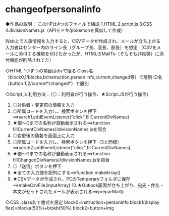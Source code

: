 # changeofpersonalinfo

◆作品の説明：
このHPは4つのファイルで構成
1.HTML 
2.script.js
3.CSS
4.divisionNames.js（APIモドキ/pokemonを真似して作成）

Web上で人事情報を入力すると、CSVデータが作成され、メールが立ち上がる
入力者はセンター内のライン長（グループ長、室長、部長）を想定
（CSVをメールに添付する機能を付けたかったが、HTMLのMailTo（そもそも非推奨）に添付機能が削除されてた）

◇HTML
1つずつの項目はdivで括る
Class名（block0,1/blocka,b/instruction,person info,current,changed等）で層別
ID名（button 1,2/current*/changed*）で層別

◇Script.js
利用方法：（◎：利用者が行う操作、★Script.JSが行う操作）
1. ◎対象者・変更前の情報を入力
2. ◎所属コードを入力し、検索ボタンを押下==>serch1.addEventListener("click",fillCurrentDivNames)
3. ★部～Gまでの名称が自動表示される==>function fillCurrentDivNames//divisionNames.jsを照合
4. ◎変更後の情報を画面上に入力
5. ◎所属コードを入力し、検索ボタンを押下（3と同様） ==>serch2.addEventListener("click",fillCurrentDivNames),
6. ★部～Gまでの名称が自動表示される==>function fillChangedDivNames//divisionNames.jsを照合
7. ◎「送信」ボタンを押下
8. ★全ての入力値を配列にする==>function makeArray()
9. ★CSVデータが作成され、PCのTemporaryフォルダに保存==>makeCsvFile(inputArray)
10.★Outlook画面が立ち上がり、宛先・件名・本文がセットされたメールが表示される==>preparMail()

◇CSS
.class名で書式を設定
block0=instruction+personInfo
block1(display flex)=blocka(50%)+blokb(50%)
block2=button+img
